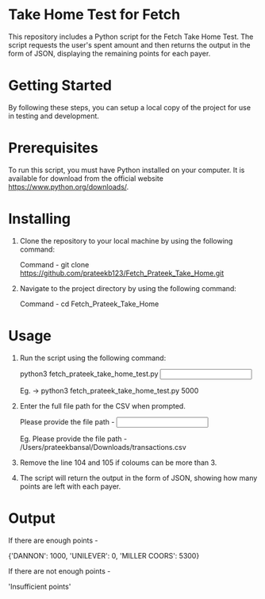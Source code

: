 # Take Home Test for Fetch

This repository includes a Python script for the Fetch Take Home Test. The script requests the user's spent amount and then returns the output in the form of JSON, displaying the remaining points for each payer.

# Getting Started

By following these steps, you can setup a local copy of the project for use in testing and development.

# Prerequisites

To run this script, you must have Python installed on your computer. It is available for download from the official website https://www.python.org/downloads/.

# Installing

1. Clone the repository to your local machine by using the following command:

   Command - 
   git clone https://github.com/prateekb123/Fetch_Prateek_Take_Home.git
   
2. Navigate to the project directory by using the following command:

   Command - 
   cd Fetch_Prateek_Take_Home

# Usage

1. Run the script using the following command:

   python3 fetch_prateek_take_home_test.py <input spend amount>
   
   Eg. -> python3 fetch_prateek_take_home_test.py 5000
   
2. Enter the full file path for the CSV when prompted.

   Please provide the file path - <Input Path Here>
   
   Eg. Please provide the file path - /Users/prateekbansal/Downloads/transactions.csv
   
3. Remove the line 104 and 105 if coloums can be more than 3.

   
2. The script will return the output in the form of JSON, showing how many points are left with each payer.

# Output
   
If there are enough points - 
   
   {'DANNON': 1000, 'UNILEVER': 0, 'MILLER COORS': 5300}
      
If there are not enough points - 

   'Insufficient points'

  



